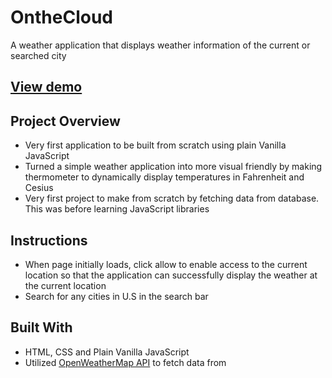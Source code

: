 # OntheCloud
A weather application that displays weather information of the current or searched city

## [View demo](https://holahoon.github.io/weather-app/)

## Project Overview
* Very first application to be built from scratch using plain Vanilla JavaScript
* Turned a simple weather application into more visual friendly by making thermometer to dynamically display temperatures in Fahrenheit and Cesius
* Very first project to make from scratch by fetching data from database. This was before learning JavaScript libraries

## Instructions
* When page initially loads, click allow to enable access to the current location so that the application can successfully display the weather at the current location
* Search for any cities in U.S in the search bar

## Built With
* HTML, CSS and Plain Vanilla JavaScript
* Utilized [OpenWeatherMap API](https://openweathermap.org/) to fetch data from


